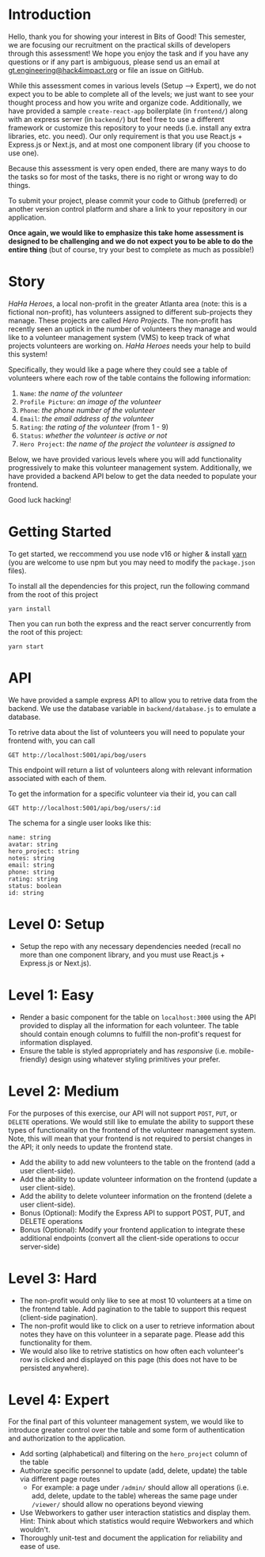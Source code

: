 # Introduction

Hello, thank you for showing your interest in Bits of Good! This semester, we are focusing our recruitment on the practical skills of developers through this assessment! We hope you enjoy the task and if you have any questions or if any part is ambiguous, please send us an email at gt.engineering@hack4impact.org or file an issue on GitHub.

While this assessment comes in various levels (Setup --> Expert), we do not expect you to be able to complete all of the levels; we just want to see your thought process and how you write and organize code. Additionally, we have provided a sample `create-react-app` boilerplate (in `frontend/`) along with an express server (in `backend/`) but feel free to use a different framework or customize this repository to your needs (i.e. install any extra libraries, etc. you need). Our only requirement is that you use React.js + Express.js or Next.js, and at most one component library (if you choose to use one).

Because this assessment is very open ended, there are many ways to do the tasks so for most of the tasks, there is no right or wrong way to do things.

To submit your project, please commit your code to Github (preferred) or another version control platform and share a link to your repository in our application.

**Once again, we would like to emphasize this take home assessment is designed to be challenging and we do not expect you to be able to do the entire thing** (but of course, try your best to complete as much as possible!)

# Story

_HaHa Heroes_, a local non-profit in the greater Atlanta area (note: this is a fictional non-profit), has volunteers assigned to different sub-projects they manage. These projects
are called _Hero Projects_. The non-profit has recently seen an uptick in the number of volunteers they manage and would like to a volunteer management system (VMS) to keep track of what projects volunteers are working on. _HaHa Heroes_ needs your help to build this system!

Specifically, they would like a page where they could see a table of volunteers where each row of the table contains the following information:

1. `Name`: _the name of the volunteer_
2. `Profile Picture`: _an image of the volunteer_
3. `Phone`: _the phone number of the volunteer_
4. `Email`: _the email address of the volunteer_
5. `Rating`: _the rating of the volunteer_ (from 1 - 9)
6. `Status`: _whether the volunteer is active or not_
7. `Hero Project`: _the name of the project the volunteer is assigned to_

Below, we have provided various levels where you will add functionality progressively to make this volunteer management system. Additionally, we have provided a backend API below to get the data
needed to populate your frontend.

Good luck hacking!

# Getting Started

To get started, we reccommend you use node v16 or higher & install [yarn](https://classic.yarnpkg.com/lang/en/docs/install) (you are welcome to use npm but you may need to modify the `package.json` files).

To install all the dependencies for this project, run the following command from the root of this project

```
yarn install
```

Then you can run both the express and the react server concurrently from the root of this project:

```
yarn start
```

# API

We have provided a sample express API to allow you to retrive data from the backend. We use the database variable in `backend/database.js` to emulate a database.

To retrive data about the list of volunteers you will need to populate your frontend with, you can call

```
GET http://localhost:5001/api/bog/users
```

This endpoint will return a list of volunteers along with relevant information associated with each of them.

To get the information for a specific volunteer via their id, you can call

```
GET http://localhost:5001/api/bog/users/:id
```

The schema for a single user looks like this:

```
name: string
avatar: string
hero_project: string
notes: string
email: string
phone: string
rating: string
status: boolean
id: string
```

# Level 0: Setup

- Setup the repo with any necessary dependencies needed (recall no more than one component library, and you must use React.js + Express.js or Next.js).

# Level 1: Easy

- Render a basic component for the table on `localhost:3000` using the API provided to display all the information for each volunteer. The table
  should contain enough columns to fulfill the non-profit's request for information displayed.
- Ensure the table is styled appropriately and has _responsive_ (i.e. mobile-friendly) design using whatever styling primitives your prefer.

# Level 2: Medium

For the purposes of this exercise, our API will not support `POST`, `PUT`, or `DELETE` operations. We would still like to emulate the ability to support these types of
functionality on the frontend of the volunteer management system. Note, this will mean that your frontend is not required to persist changes in the API; it only needs to update the frontend state.

- Add the ability to add new volunteers to the table on the frontend (add a user client-side).
- Add the ability to update volunteer information on the frontend (update a user client-side).
- Add the ability to delete volunteer information on the frontend (delete a user client-side).
- Bonus (Optional): Modify the Express API to support POST, PUT, and DELETE operations
- Bonus (Optional): Modify your frontend application to integrate these additional endpoints (convert all the client-side operations to occur server-side)

# Level 3: Hard

- The non-profit would only like to see at most 10 volunteers at a time on the frontend table. Add pagination to the table to support this request (client-side pagination).
- The non-profit would like to click on a user to retrieve information about notes they have on this volunteer in a separate page. Please add this functionality for them.
- We would also like to retrive statistics on how often each volunteer's row is clicked and displayed on this page (this does not have to be persisted anywhere).

# Level 4: Expert

For the final part of this volunteer management system, we would like to introduce greater control over the table and some form of authentication and authorization to the application.

- Add sorting (alphabetical) and filtering on the `hero_project` column of the table
- Authorize specific personnel to update (add, delete, update) the table via different page routes
  - For example: a page under `/admin/` should allow all operations (i.e. add, delete, update to the table) whereas the same page under `/viewer/` should allow no operations beyond viewing
- Use Webworkers to gather user interaction statistics and display them. Hint: Think about which statistics would require Webworkers and which wouldn't.
- Thoroughly unit-test and document the application for reliability and ease of use.

